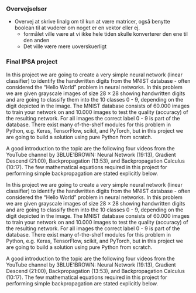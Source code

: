 ### Overvejselser
* Overvej at skrive linalg om til kun at være matricer, også benytte boolean til at vuderer om noget er en vektor eller ej.
    * formålet ville være at vi ikke hele tiden skulle konverterer den ene til den anden
    * Det ville være mere uoverskuerligt

### Final IPSA project
In this project we are going to create a very simple neural network (linear classifier) to identify the handwritten digits from the MNIST database - often considered the “Hello World” problem in neural networks. In this problem we are given grayscale images of size 28 × 28 showing handwritten digits and are going to classify them into the 10 classes 0 - 9, depending on the digit depicted in the image. The MNIST database consists of 60.000 images to train your network on and 10.000 images to test the quality (accuracy) of the resulting network. For all images the correct label 0 - 9 is part of the database. There exist many of-the-shelf modules for this problem in Python, e.g. Keras, TensorFlow, scikit, and PyTorch, but in this project we are going to build a solution using pure Python from scratch.

A good introduction to the topic are the following four videos from the YouTube channel by 3BLUE1BROWN: Neural Network (19:13), Gradient Descend (21:00), Backpropagation (13:53), and Backpropagation Calculus (10:17). The few mathematical equations required in this project for performing simple backpropagation are stated explicitly below.

In this project we are going to create a very simple neural network (linear classifier) to identify the handwritten digits from the MNIST database - often considered the “Hello World” problem in neural networks. In this problem we are given grayscale images of size 28 × 28 showing handwritten digits and are going to classify them into the 10 classes 0 - 9, depending on the digit depicted in the image. The MNIST database consists of 60.000 images to train your network on and 10.000 images to test the quality (accuracy) of the resulting network. For all images the correct label 0 - 9 is part of the database. There exist many of-the-shelf modules for this problem in Python, e.g. Keras, TensorFlow, scikit, and PyTorch, but in this project we are going to build a solution using pure Python from scratch.

A good introduction to the topic are the following four videos from the YouTube channel by 3BLUE1BROWN: Neural Network (19:13), Gradient Descend (21:00), Backpropagation (13:53), and Backpropagation Calculus (10:17). The few mathematical equations required in this project for performing simple backpropagation are stated explicitly below.

